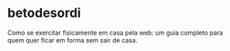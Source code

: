 # betodesordi
Como se exercitar fisicamente em casa pela web: um guia completo para quem quer ficar em forma sem sair de casa.
